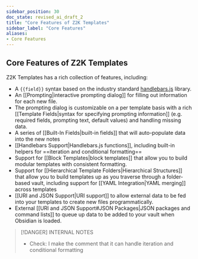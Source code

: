 ```yaml
---
sidebar_position: 30
doc_state: revised_ai_draft_2
title: "Core Features of Z2K Templates"
sidebar_label: "Core Features"
aliases:
- Core Features
---
```

## Core Features of Z2K Templates
Z2K Templates has a rich collection of features, including:
- A `{{field}}` syntax based on the industry standard [handlebars.js](https://handlebarsjs.com/) library.
- An [[Prompting|interactive prompting dialog]] for filling out information for each new file. 
- The prompting dialog is customizable on a per template basis with a rich [[Template Fields|syntax for specifying prompting information]] (e.g. required fields, prompting text, default values) and handling missing data.
- A series of [[Built-In Fields|built-in fields]] that will auto-populate data into the new notes
- [[Handlebars Support|Handlebars.js functions]], including built-in helpers for ==iteration and conditional formatting==  
- Support for [[Block Templates|block templates]] that allow you to build modular templates with consistent formatting.
- Support for [[Hierarchical Template Folders|Hierarchical Structures]] that allow you to build templates up as you traverse through a folder-based vault, including support for [[YAML Integration|YAML merging]] across templates  
- [[URI and JSON Support|URI support]] to allow external data to be fed into your templates to create new files programmatically.
- External [[URI and JSON Support#JSON Packages|JSON packages and command lists]] to queue up data to be added to your vault when Obsidian is loaded.



> [!DANGER] INTERNAL NOTES
> - Check: I make the comment that it can handle iteration and conditional formatting

